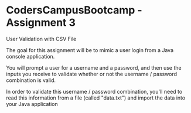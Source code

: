 # CodersCampusBootcamp - Assignment 3

User Validation with CSV File

The goal for this assignment will be to mimic a user login from a Java console application.

You will prompt a user for a username and a password, and then use the inputs you receive to validate whether or not the username / password combination is valid.

In order to validate this username / password combination, you'll need to read this information from a file (called "data.txt") and import the data into your Java application
